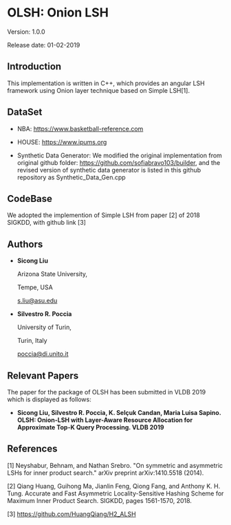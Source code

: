# OLSH: Onion LSH

Version: 1.0.0

Release date: 01-02-2019


Introduction
--------

This implementation is written in C++, which provides an angular LSH framework 
using Onion layer technique based on Simple LSH[1].


DataSet
--------

* NBA: https://www.basketball-reference.com

* HOUSE: https://www.ipums.org

* Synthetic Data Generator: We modified the original implementation from original github folder: https://github.com/sofiabravo103/builder, and the revised version of synthetic data generator is listed in this github repository as Synthetic_Data_Gen.cpp


CodeBase
--------

We adopted the implemention of Simple LSH from paper [2] of 2018 SIGKDD, with github link [3]

Authors
--------

* **Sicong Liu**

  Arizona State University,
  
  Tempe, USA 
  
  s.liu@asu.edu
  
* **Silvestro R. Poccia**

  University of Turin,
  
  Turin, Italy
  
  poccia@di.unito.it


Relevant Papers
--------

The paper for the package of OLSH has been submitted in VLDB 2019 which is 
displayed as follows:

* **Sicong Liu, Silvestro R. Poccia, K. Selçuk Candan, Maria Luisa Sapino. 
OLSH: Onion-LSH with Layer-Aware Resource Allocation for Approximate Top-K Query Processing. VLDB 2019**


References
--------

[1] Neyshabur, Behnam, and Nathan Srebro. "On symmetric and asymmetric LSHs for inner product search." arXiv preprint arXiv:1410.5518 (2014).

[2] Qiang Huang, Guihong Ma, Jianlin Feng, Qiong Fang, and Anthony K. H. Tung. Accurate and Fast Asymmetric Locality-Sensitive Hashing Scheme for Maximum Inner Product Search. SIGKDD, pages 1561-1570, 2018.

[3] https://github.com/HuangQiang/H2_ALSH

